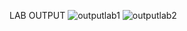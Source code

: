 LAB OUTPUT 
![outputlab1](https://github.com/Amaanvahora/AdvancedSmartContractassignment/assets/52988749/1c6655be-f3df-431f-8ba9-d979132ab715)
![outputlab2](https://github.com/Amaanvahora/AdvancedSmartContractassignment/assets/52988749/90f710cd-b99f-4702-8a3d-c582d10b5790)
